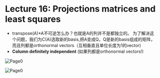 # Lecture 16: Projections matrices and least squares
* transpose(A)*A不可逆怎么办？也就是A的列并不是都独立的。
为了解决这个问题，我们为C(A)选取新的basis,把A变成Q，Q是新的basis组成的矩阵，而且列都是orthonormal vectors（互相垂直且单位长度为1的vector)
* **Column definitely independent** (如果列都是orthonormal vectors!)

![Page0](https://github.com/zhukuixi/RainyNight/blob/master/LinearAlgebra/Images/L16_1.jpg)

![Page0](https://github.com/zhukuixi/RainyNight/blob/master/LinearAlgebra/Images/L16_2.jpg)